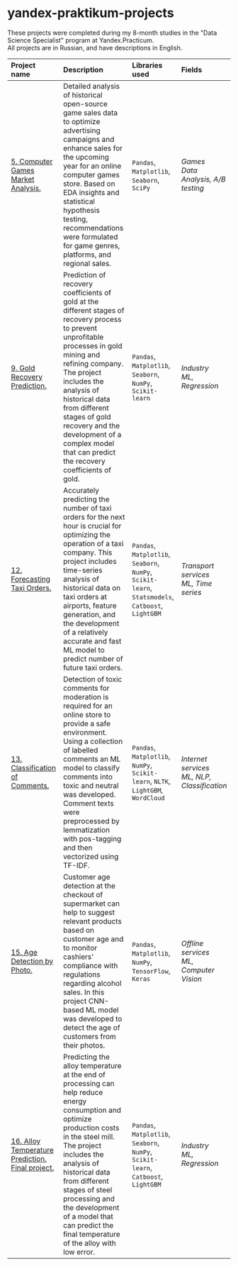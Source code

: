 # yandex-praktikum-projects
These projects were completed during my 8-month studies in the "Data Science Specialist" program at Yandex.Practicum.<br>
All projects are in Russian, and have descriptions in English.

| Project name | Description | Libraries used | Fields | 
| :---------------------- | :---------------------- | :---------------------- | :---------------------- |
| [5. Computer Games Market Analysis.](big_cities_music) | Detailed analysis of historical open-source game sales data to optimize advertising campaigns and enhance sales for the upcoming year for an online computer games store. Based on EDA insights and statistical hypothesis testing, recommendations were formulated for game genres, platforms, and regional sales. | `Pandas`, `Matplotlib`, `Seaborn`, `SciPy` | *Games*<br> *Data Analysis, A/B testing* |
| [9. Gold Recovery Prediction.](big_cities_music) | Prediction of recovery coefficients of gold at the different stages of recovery process to prevent unprofitable processes in gold mining and refining company. The project includes the analysis of historical data from different stages of gold recovery and the development of a complex model that can predict the recovery coefficients of gold. | `Pandas`, `Matplotlib`, `Seaborn`, `NumPy`, `Scikit-learn` | *Industry*<br> *ML, Regression* |
| [12. Forecasting Taxi Orders.](big_cities_music) | Accurately predicting the number of taxi orders for the next hour is crucial for optimizing the operation of a taxi company. This project includes time-series analysis of historical data on taxi orders at airports, feature generation, and the development of a relatively accurate and fast ML model to predict number of future taxi orders. | `Pandas`, `Matplotlib`, `Seaborn`, `NumPy`, `Scikit-learn`, `Statsmodels`, `Catboost`, `LightGBM` | *Transport services*<br> *ML, Time series* |
| [13. Classification of Comments.](big_cities_music) | Detection of toxic comments for moderation is required for an online store to provide a safe environment. Using a collection of labelled comments an ML model to classify comments into toxic and neutral was developed. Comment texts were preprocessed by lemmatization with pos-tagging and then vectorized using TF-IDF. | `Pandas`, `Matplotlib`, `NumPy`, `Scikit-learn`, `NLTK`, `LightGBM`, `WordCloud`| *Internet services*<br> *ML, NLP, Classification* |
| [15. Age Detection by Photo.](big_cities_music) | Customer age detection at the checkout of supermarket can help to suggest relevant products based on customer age and to monitor cashiers' compliance with regulations regarding alcohol sales. In this project CNN-based ML model was developed to detect the age of customers from their photos. | `Pandas`, `Matplotlib`, `NumPy`, `TensorFlow`, `Keras`| *Offline services*<br> *ML, Computer Vision* |
| [16. Alloy Temperature Prediction. Final project.](big_cities_music) | Predicting the alloy temperature at the end of processing can help reduce energy consumption and optimize production costs in the steel mill. The project includes the analysis of historical data from different stages of steel processing and the development of a model that can predict the final temperature of the alloy with low error. | `Pandas`, `Matplotlib`, `Seaborn`, `NumPy`, `Scikit-learn`, `Catboost`, `LightGBM` | *Industry*<br> *ML, Regression* |
